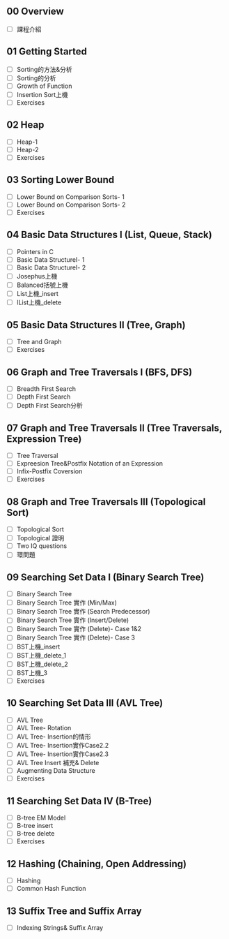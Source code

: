 ## 00 Overview
- [ ] 課程介紹
## 01 Getting Started
- [ ] Sorting的方法&分析
- [ ] Sorting的分析
- [ ] Growth of Function
- [ ] Insertion Sort上機
- [ ] Exercises
## 02 Heap
- [ ] Heap-1
- [ ] Heap-2
- [ ] Exercises
## 03 Sorting Lower Bound
- [ ] Lower Bound on Comparison Sorts- 1
- [ ] Lower Bound on Comparison Sorts- 2
- [ ] Exercises
## 04 Basic Data Structures I (List, Queue, Stack)
- [ ] Pointers in C
- [ ] Basic Data StructureⅠ- 1
- [ ] Basic Data StructureⅠ- 2
- [ ] Josephus上機
- [ ] Balanced括號上機
- [ ] List上機_insert
- [ ] lList上機_delete
## 05 Basic Data Structures II (Tree, Graph)
- [ ] Tree and Graph
- [ ] Exercises
## 06 Graph and Tree Traversals I (BFS, DFS)
- [ ] Breadth First Search
- [ ] Depth First Search
- [ ] Depth First Search分析
## 07 Graph and Tree Traversals II (Tree Traversals, Expression Tree)
- [ ] Tree Traversal
- [ ] Expreesion Tree&Postfix Notation of an Expression
- [ ] Infix-Postfix Coversion
- [ ] Exercises
## 08 Graph and Tree Traversals III (Topological Sort)
- [ ] Topological Sort
- [ ] Topological 證明
- [ ] Two IQ questions
- [ ] 環問題
## 09 Searching Set Data I (Binary Search Tree)
- [ ] Binary Search Tree
- [ ] Binary Search Tree 實作 (Min/Max)
- [ ] Binary Search Tree 實作 (Search Predecessor)
- [ ] Binary Search Tree 實作 (Insert/Delete)
- [ ] Binary Search Tree 實作 (Delete)- Case 1&2
- [ ] Binary Search Tree 實作 (Delete)- Case 3
- [ ] BST上機_insert
- [ ] BST上機_delete_1
- [ ] BST上機_delete_2
- [ ] BST上機_3
- [ ] Exercises
## 10 Searching Set Data III (AVL Tree)
- [ ] AVL Tree
- [ ] AVL Tree- Rotation
- [ ] AVL Tree- Insertion的情形
- [ ] AVL Tree- Insertion實作Case2.2
- [ ] AVL Tree- Insertion實作Case2.3
- [ ] AVL Tree Insert 補充& Delete
- [ ] Augmenting Data Structure
- [ ] Exercises
## 11 Searching Set Data IV (B-Tree)
- [ ] B-tree EM Model
- [ ] B-tree insert
- [ ] B-tree delete
- [ ] Exercises
## 12 Hashing (Chaining, Open Addressing)
- [ ] Hashing
- [ ] Common Hash Function
## 13 Suffix Tree and Suffix Array
- [ ] Indexing Strings& Suffix Array
